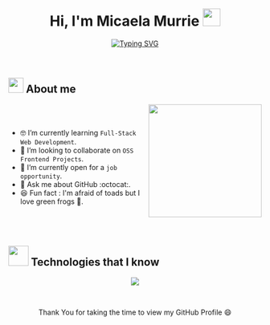 <h1 align="center">Hi, I'm Micaela Murrie <img src="https://media.giphy.com/media/wtdVYmaRWJ1PyPcc8e/giphy.gif?cid=ecf05e47rcj0ce8z53gpyozw8islnkxcg6gp6emv0abwc8yy&ep=v1_stickers_search&rid=giphy.gif&ct=s" width="35"></h1>
<p align="center">
 <a href="https://git.io/typing-svg"><img src="https://readme-typing-svg.herokuapp.com?font=Fira+Code&size=25&duration=4000&pause=1000&color=2CAFF7&center=true&vCenter=true&random=false&width=435&lines=Web+Development+Student;Frontend+development+oriented;Always+learning+new+things..." alt="Typing SVG" /></a>
</p> 
<br>
	
## <picture><img src = "https://media.giphy.com/media/iIephUVYDziLt2uOy9/giphy.gif?cid=ecf05e47wsc5saakghkukzcd75p081lw16uzueza2n8qo0gp&ep=v1_stickers_search&rid=giphy.gif&ct=s" width = 30px></picture> About me

<picture> <img align="right" src="https://media.giphy.com/media/KESQSCbtsnzq/giphy.gif?cid=ecf05e47hi8xj2dm2a35d3xmysoz6db9irtg1gtclfg2o323&ep=v1_stickers_search&rid=giphy.gif&ct=s" width = 225px></picture>
<br><br>

- 🤓 I’m currently learning `Full-Stack Web Development`.
- 👯 I’m looking to collaborate on `OSS Frontend Projects`.
- 🙋 I’m currently open for a `job opportunity`.
- 💬 Ask me about GitHub :octocat:.
- 😆 Fun fact : I'm afraid of toads but I love green frogs 🐸.
<br><br><br><br>


## <picture> <img src = "https://media.giphy.com/media/80dIUvgluhCGuHKjBP/giphy.gif?cid=ecf05e47ffla7imfeqm50230s91b114933cr99toyhx2e7co&ep=v1_stickers_search&rid=giphy.gif&ct=s" width = 40px>  </picture> Technologies that I know

<p align="center">
  <a href="https://skillicons.dev">
    <img src="https://skillicons.dev/icons?i=html,css,js,git,github,tailwind,bootstrap,vscode,notion,discord&perline=14" />
  </a>
</p>
<br>

<p align="center"> Thank You for taking the time to view my GitHub Profile 😄</p> 
